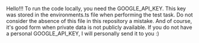 Hello!!!
To run the code locally, you need the GOOGLE_API_KEY.
This key was stored in the environments.ts file when performing the test task.
Do not consider the absence of this file in this repository a mistake.
And of course, it's good form when private data is not publicly available.
If you do not have a personal GOOGLE_API_KEY, I will personally send it to you :)
